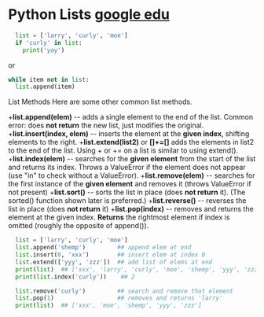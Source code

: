 # Python Lists    [google edu](https://developers.google.com/edu/python/lists)

```Python
  list = ['larry', 'curly', 'moe']
  if 'curly' in list:
    print('yay')
```
or 
```Python
while item not in list:
  list.append(item)
```

List Methods
Here are some other common list methods.

+**list.append(elem)** -- adds a single element to the end of the list. Common error: does **not return** the new list, just modifies the original.
+**list.insert(index, elem)** -- inserts the element at the **given index**, shifting elements to the right.
+**list.extend(list2)** or **[]+=[]** adds the elements in list2 to the end of the list. Using + or += on a list is similar to using extend().
+**list.index(elem)** -- searches for the **given element** from the start of the list and returns its index. Throws a ValueError if the element does not appear (use "in" to check without a ValueError).
+**list.remove(elem)** -- searches for the first instance of the **given element** and removes it (throws ValueError if not present)
+**list.sort()** -- sorts the list in place (does **not return** it). (The sorted() function shown later is preferred.)
+**list.reverse()** -- reverses the list in place (does **not return** it)
+**list.pop(index)** -- removes and returns the element at the given index. **Returns** the rightmost element if index is omitted (roughly the opposite of append()).


```python
  list = ['larry', 'curly', 'moe']
  list.append('shemp')         ## append elem at end
  list.insert(0, 'xxx')        ## insert elem at index 0
  list.extend(['yyy', 'zzz'])  ## add list of elems at end
  print(list)  ## ['xxx', 'larry', 'curly', 'moe', 'shemp', 'yyy', 'zzz']
  print(list.index('curly'))    ## 2

  list.remove('curly')         ## search and remove that element
  list.pop(1)                  ## removes and returns 'larry'
  print(list)  ## ['xxx', 'moe', 'shemp', 'yyy', 'zzz']
  ```
